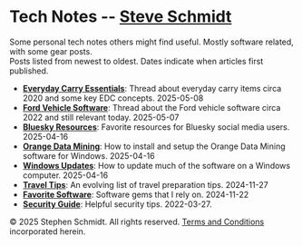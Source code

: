 
# Tech Notes -- [Steve Schmidt](/)

Some personal tech notes others might find useful.  Mostly software related, with some gear posts.
<br />Posts listed from newest to oldest.  Dates indicate when articles first published.

- [**Everyday Carry Essentials**](everyday-carry-2020): Thread about everyday carry items circa 2020 and some key EDC concepts. 2025-05-08
- [**Ford Vehicle Software**](ford-software-2022): Thread about the Ford vehicle software circa 2022 and still relevant today. 2025-05-07
- [**Bluesky Resources**](bluesky-resources): Favorite resources for Bluesky social media users. 2025-04-16
- [**Orange Data Mining**](orange-data-mining-install-windows): How to install and setup the Orange Data Mining software for Windows. 2025-04-16
- [**Windows Updates**](windows-computer-update): How to update much of the software on a Windows computer. 2025-04-16
- [**Travel Tips**](/travel-tips): An evolving list of travel preparation tips. 2024-11-27
- [**Favorite Software**](/favorite-software): Software gems that I rely on. 2024-11-22
- [**Security Guide**](/security-guide): Helpful security tips. 2022-03-27.

© 2025 Stephen Schmidt.  All rights reserved.  [Terms and Conditions](/terms-and-conditions) incorporated herein.
